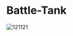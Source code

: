 # Battle-Tank

![121121](https://user-images.githubusercontent.com/89684302/141401549-f19348a6-6fc7-423e-a239-ebf72d191966.png)
